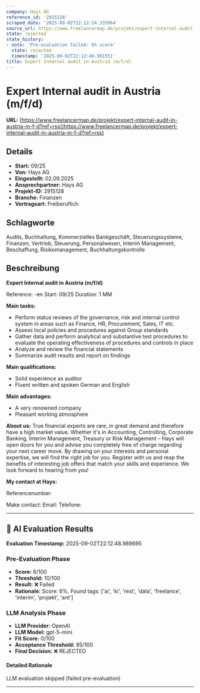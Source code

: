 ```yaml
---
company: Hays AG
reference_id: '2915128'
scraped_date: '2025-09-02T22:12:24.335964'
source_url: https://www.freelancermap.de/projekt/expert-internal-audit-in-austria-m-f-d?ref=rss
state: rejected
state_history:
- note: 'Pre-evaluation failed: 6% score'
  state: rejected
  timestamp: '2025-09-02T22:12:48.991551'
title: Expert Internal audit in Austria (m/f/d)
---
```



# Expert Internal audit in Austria (m/f/d)
**URL:** [https://www.freelancermap.de/projekt/expert-internal-audit-in-austria-m-f-d?ref=rss](https://www.freelancermap.de/projekt/expert-internal-audit-in-austria-m-f-d?ref=rss)
## Details
- **Start:** 09/25
- **Von:** Hays AG
- **Eingestellt:** 02.09.2025
- **Ansprechpartner:** Hays AG
- **Projekt-ID:** 2915128
- **Branche:** Finanzen
- **Vertragsart:** Freiberuflich

## Schlagworte
Audits, Buchhaltung, Kommerzielles Bankgeschäft, Steuerungssysteme, Finanzen, Vertrieb, Steuerung, Personalwesen, Interim Management, Beschaffung, Risikomanagement, Buchhaltungskontrolle

## Beschreibung
**Expert Internal audit in Austria (m/f/d)**

Reference: -en
Start: 09/25
Duration: 1 MM

**Main tasks:**

- Perform status reviews of the governance, risk and internal control system in areas such as Finance, HR, Procurement, Sales, IT etc.
- Assess local policies and procedures against Group standards
- Gather data and perform analytical and substantive test procedures to evaluate the operating effectiveness of procedures and controls in place
- Analyze and review the financial statements
- Summarize audit results and report on findings

**Main qualifications:**

- Solid experience as auditor
- Fluent written and spoken German and English

**Main advantages:**

- A very renowned company
- Pleasant working atmosphere

**About us:**
True financial experts are rare, in great demand and therefore have a high market value. Whether it's in Accounting, Controlling, Corporate Banking, Interim Management, Treasury or Risk Management – Hays will open doors for you and advise you completely free of charge regarding your next career move. By drawing on your interests and personal expertise, we will find the right job for you. Register with us and reap the benefits of interesting job offers that match your skills and experience. We look forward to hearing from you!

**My contact at Hays:**

Referencenumber:

Make contact:
Email:
Telefone:

---

## 🤖 AI Evaluation Results

**Evaluation Timestamp:** 2025-09-02T22:12:48.989695

### Pre-Evaluation Phase
- **Score:** 6/100
- **Threshold:** 10/100
- **Result:** ❌ Failed
- **Rationale:** Score: 6%. Found tags: ['ai', 'ki', 'rest', 'data', 'freelance', 'interim', 'projekt', 'ant']

### LLM Analysis Phase
- **LLM Provider:** OpenAI
- **LLM Model:** gpt-5-mini
- **Fit Score:** 0/100
- **Acceptance Threshold:** 85/100
- **Final Decision:** ❌ REJECTED

#### Detailed Rationale
LLM evaluation skipped (failed pre-evaluation)

---

